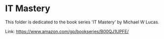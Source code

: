 # IT Mastery

This folder is dedicated to the book series 'IT Mastery' by Michael W Lucas.

Link: https://www.amazon.com/gp/bookseries/B00QJ1UPFE/
